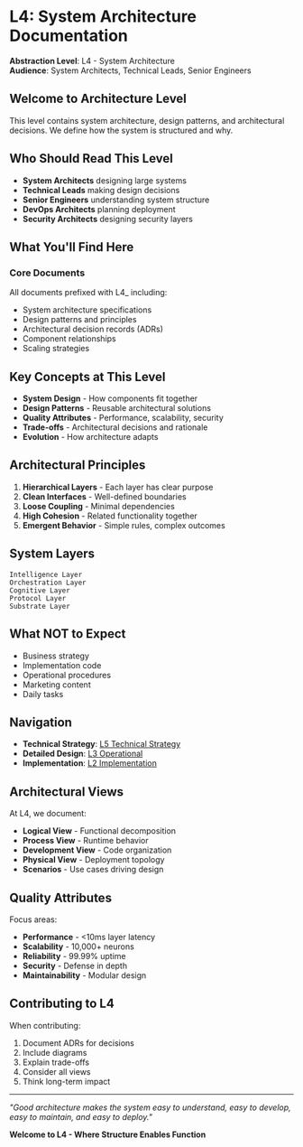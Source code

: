 # L4: System Architecture Documentation

**Abstraction Level**: L4 - System Architecture  
**Audience**: System Architects, Technical Leads, Senior Engineers

## Welcome to Architecture Level

This level contains system architecture, design patterns, and architectural decisions. We define how the system is structured and why.

## Who Should Read This Level

- **System Architects** designing large systems
- **Technical Leads** making design decisions
- **Senior Engineers** understanding system structure
- **DevOps Architects** planning deployment
- **Security Architects** designing security layers

## What You'll Find Here

### Core Documents

All documents prefixed with L4_ including:
- System architecture specifications
- Design patterns and principles
- Architectural decision records (ADRs)
- Component relationships
- Scaling strategies

## Key Concepts at This Level

- **System Design** - How components fit together
- **Design Patterns** - Reusable architectural solutions
- **Quality Attributes** - Performance, scalability, security
- **Trade-offs** - Architectural decisions and rationale
- **Evolution** - How architecture adapts

## Architectural Principles

1. **Hierarchical Layers** - Each layer has clear purpose
2. **Clean Interfaces** - Well-defined boundaries
3. **Loose Coupling** - Minimal dependencies
4. **High Cohesion** - Related functionality together
5. **Emergent Behavior** - Simple rules, complex outcomes

## System Layers

```
Intelligence Layer
Orchestration Layer
Cognitive Layer
Protocol Layer
Substrate Layer
```

## What NOT to Expect

- Business strategy
- Implementation code
- Operational procedures
- Marketing content
- Daily tasks

## Navigation

- **Technical Strategy**: [L5 Technical Strategy](../../../L5_strategic/vision/L5_technical_strategy/)
- **Detailed Design**: [L3 Operational](../../../L3_operational/)
- **Implementation**: [L2 Implementation](../../../L2_implementation/)

## Architectural Views

At L4, we document:
- **Logical View** - Functional decomposition
- **Process View** - Runtime behavior
- **Development View** - Code organization
- **Physical View** - Deployment topology
- **Scenarios** - Use cases driving design

## Quality Attributes

Focus areas:
- **Performance** - <10ms layer latency
- **Scalability** - 10,000+ neurons
- **Reliability** - 99.99% uptime
- **Security** - Defense in depth
- **Maintainability** - Modular design

## Contributing to L4

When contributing:
1. Document ADRs for decisions
2. Include diagrams
3. Explain trade-offs
4. Consider all views
5. Think long-term impact

---

*"Good architecture makes the system easy to understand, easy to develop, easy to maintain, and easy to deploy."*

**Welcome to L4 - Where Structure Enables Function**
